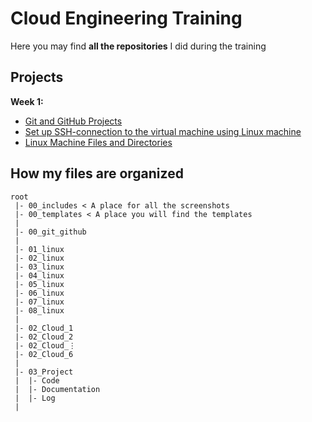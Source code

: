 # Cloud Engineering Training

Here you may find **all the repositories** I did during the training

## Projects

**Week 1:**

- [Git and GitHub Projects](https://github.com/agcdtmr/angeline-cloud-10-repo/tree/main/00_git_github)
- [Set up SSH-connection to the virtual machine using Linux machine](https://github.com/agcdtmr/angeline-cloud-10-repo/tree/main/01_linux)
- [Linux Machine Files and Directories](https://github.com/agcdtmr/angeline-cloud-10-repo/tree/main/02_linux)

## How my files are organized

```
root
 |- 00_includes < A place for all the screenshots
 |- 00_templates < A place you will find the templates
 |
 |- 00_git_github
 |
 |- 01_linux
 |- 02_linux
 |- 03_linux
 |- 04_linux
 |- 05_linux
 |- 06_linux
 |- 07_linux
 |- 08_linux
 |
 |- 02_Cloud_1
 |- 02_Cloud_2
 |- 02_Cloud_⋮
 |- 02_Cloud_6
 |
 |- 03_Project
 |  |- Code
 |  |- Documentation
 |  |- Log
 |
```

  <!-- |- descriptions < To prevent duplicate (inconsistent) descriptions you can use this folder and then link to it from your exercises. -->

